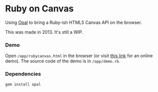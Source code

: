 # Ruby on Canvas
Using [Opal](https://github.com/opal/opal) to bring a Ruby-ish HTML5 Canvas API on the browser.

This was made in 2013. It's still a WIP.

### Demo
Open `/app/rubycanvas.html` in the browser (or visit
[this link](http://337878.playcode.io/) for an online demo).
The source code of the demo is in `/app/demo.rb`.

### Dependencies
`gem install opal`
